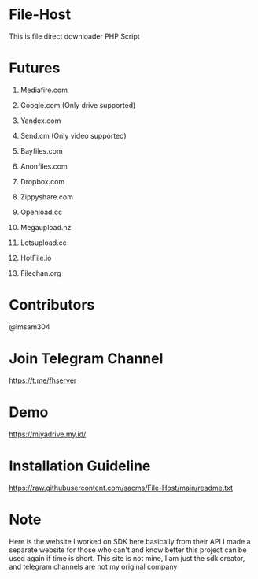 # File-Host

This is file direct downloader PHP Script

# Futures

1. Mediafire.com

2. Google.com (Only drive supported)

3. Yandex.com

4. Send.cm (Only video supported)

5. Bayfiles.com

6. Anonfiles.com
 
7. Dropbox.com

8. Zippyshare.com

9. Openload.cc

10. Megaupload.nz

11. Letsupload.cc

12. HotFile.io

13. Filechan.org

# Contributors

@imsam304

# Join Telegram Channel

https://t.me/fhserver

# Demo

https://miyadrive.my.id/

# Installation Guideline

https://raw.githubusercontent.com/sacms/File-Host/main/readme.txt

# Note

Here is the website I worked on SDK here basically from their API I made a separate website for those who can't and know better this project can be used again if time is short. This site is not mine, I am just the sdk creator, and telegram channels are not my original company
